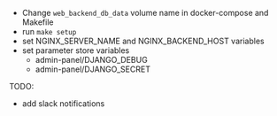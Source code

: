 - Change `web_backend_db_data` volume name in docker-compose and Makefile
- run `make setup`
- set NGINX_SERVER_NAME and NGINX_BACKEND_HOST variables
- set parameter store variables
    * admin-panel/DJANGO_DEBUG
    * admin-panel/DJANGO_SECRET
    
TODO: 
- add slack notifications

